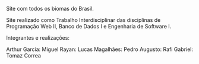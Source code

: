Site com todos os biomas do Brasil.

Site realizado como Trabalho Interdisciplinar das disciplinas de Programação Web II, Banco de Dados I e Engenharia de Software I.

Integrantes e realizações:

Arthur Garcia:
Miguel Rayan:
Lucas Magalhães:
Pedro Augusto:
Rafi Gabriel:
Tomaz Correa
